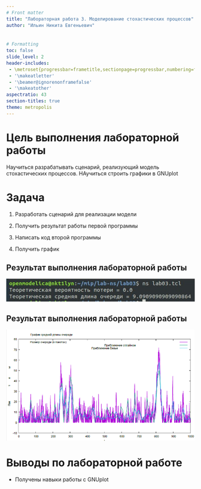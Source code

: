 ```yaml
---
# Front matter
title: "Лабораторная работа 3. Моделирование стохастических процессов"
author: "Ильин Никита Евгеньевич"


# Formatting
toc: false
slide_level: 2
header-includes: 
 - \metroset{progressbar=frametitle,sectionpage=progressbar,numbering=fraction}
 - '\makeatletter'
 - '\beamer@ignorenonframefalse'
 - '\makeatother'
aspectratio: 43
section-titles: true
theme: metropolis
---
```


# Цель выполнения лабораторной работы 

Научиться разрабатывать сценарий, реализующий модель стохастических процессов. НАучиться строить графики в GNUplot

# Задача

1. Разработать сценарий для реализации модели

2. Получить результат работы первой программы

3. Написать код второй программы

4. Получить график

## Результат выполнения лабораторной работы

![Рис 1. Результат работы программы](images/photo_2022-04-30_11-36-13.jpg)

## Результат выполнения лабораторной работы

![Рис 2. График №1 - Результат выполнения программы](images/img(4).png)

# Выводы по лабораторной работе

- Получены навыки работы с GNUplot